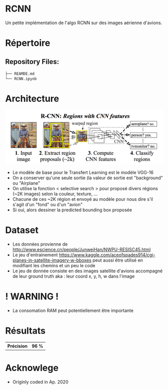 # RCNN
Un petite implémentation de l'algo RCNN sur des images aérienne d'avions.

# Répertoire

## Repository Files:
```
├── REAMDE.md
└── RCNN.ipynb
```

# Architecture

![RCNN-Archit](https://raw.githubusercontent.com/D3lt4lph4/papers/master/docs/images/imagedetection/rcnn/rcnn_network.png)

- Le modèle de base pour le Transfert Learning est le modèle VGG-16
- On a conserver qu'une seule sortie (la valeur de sortie est "background" ou "Airplane"
- On utilise la fonction < selective search > pour proposé divers régions (~2K images) selon la couleur, texture, ...
- Chacune de ces ~2K région et envoyé au modèle pour nous dire s'il s'agit d'un "fond" ou d'un "avion"
-   Si oui, alors dessiner la predicted bounding box proposée

# Dataset

- Les données provienne de http://www.escience.cn/people/JunweiHan/NWPU-RESISC45.html
- Le jeu d'entrainement https://www.kaggle.com/aceofspades914/cgi-planes-in-satellite-imagery-w-bboxes peut aussi être utilisé en modifiant les chemins et un peu le code
- Le jeu de donnée consiste en des images satellite d'avions accompagné de leur ground truth aka : leur coord x, y, h, w dans l'image

# ! WARNING !

- La consomation RAM peut potentiellement être importante

# Résultats

<table>
  <tr>
    <th> Précision </th>
    <th> 96 % </th>
  </tr>
</table>

# Acknowlege

- Originly coded in Ap. 2020
